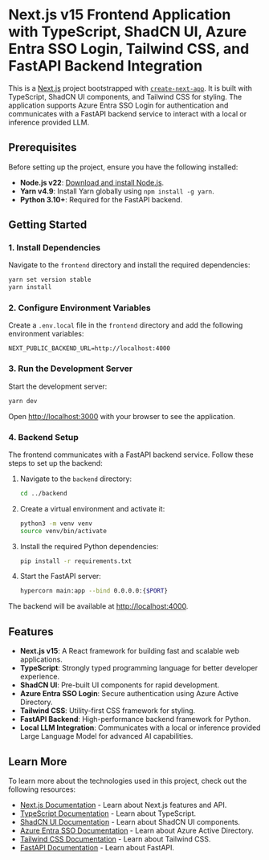 # Next.js v15 Frontend Application with TypeScript, ShadCN UI, Azure Entra SSO Login, Tailwind CSS, and FastAPI Backend Integration

This is a [Next.js](https://nextjs.org) project bootstrapped with [`create-next-app`](https://nextjs.org/docs/app/api-reference/cli/create-next-app). It is built with TypeScript, ShadCN UI components, and Tailwind CSS for styling. The application supports Azure Entra SSO Login for authentication and communicates with a FastAPI backend service to interact with a local or inference provided LLM.

## Prerequisites

Before setting up the project, ensure you have the following installed:

- **Node.js v22**: [Download and install Node.js](https://nodejs.org/).
- **Yarn v4.9**: Install Yarn globally using `npm install -g yarn`.
- **Python 3.10+**: Required for the FastAPI backend.

## Getting Started

### 1. Install Dependencies

Navigate to the `frontend` directory and install the required dependencies:

```bash
yarn set version stable
yarn install
```

### 2. Configure Environment Variables

Create a `.env.local` file in the `frontend` directory and add the following environment variables:

```env
NEXT_PUBLIC_BACKEND_URL=http://localhost:4000
```

### 3. Run the Development Server

Start the development server:

```bash
yarn dev
```

Open [http://localhost:3000](http://localhost:3000) with your browser to see the application.

### 4. Backend Setup

The frontend communicates with a FastAPI backend service. Follow these steps to set up the backend:

1. Navigate to the `backend` directory:

   ```bash
   cd ../backend
   ```

2. Create a virtual environment and activate it:

   ```bash
   python3 -m venv venv
   source venv/bin/activate
   ```

3. Install the required Python dependencies:

   ```bash
   pip install -r requirements.txt
   ```

4. Start the FastAPI server:

   ```bash
   hypercorn main:app --bind 0.0.0.0:{$PORT}
   ```

The backend will be available at [http://localhost:4000](http://localhost:4000).

## Features

- **Next.js v15**: A React framework for building fast and scalable web applications.
- **TypeScript**: Strongly typed programming language for better developer experience.
- **ShadCN UI**: Pre-built UI components for rapid development.
- **Azure Entra SSO Login**: Secure authentication using Azure Active Directory.
- **Tailwind CSS**: Utility-first CSS framework for styling.
- **FastAPI Backend**: High-performance backend framework for Python.
- **Local LLM Integration**: Communicates with a local or inference provided Large Language Model for advanced AI capabilities.

## Learn More

To learn more about the technologies used in this project, check out the following resources:

- [Next.js Documentation](https://nextjs.org/docs) - Learn about Next.js features and API.
- [TypeScript Documentation](https://www.typescriptlang.org/docs/) - Learn about TypeScript.
- [ShadCN UI Documentation](https://shadcn.dev/) - Learn about ShadCN UI components.
- [Azure Entra SSO Documentation](https://learn.microsoft.com/en-us/azure/active-directory/) - Learn about Azure Active Directory.
- [Tailwind CSS Documentation](https://tailwindcss.com/docs) - Learn about Tailwind CSS.
- [FastAPI Documentation](https://fastapi.tiangolo.com/) - Learn about FastAPI.

